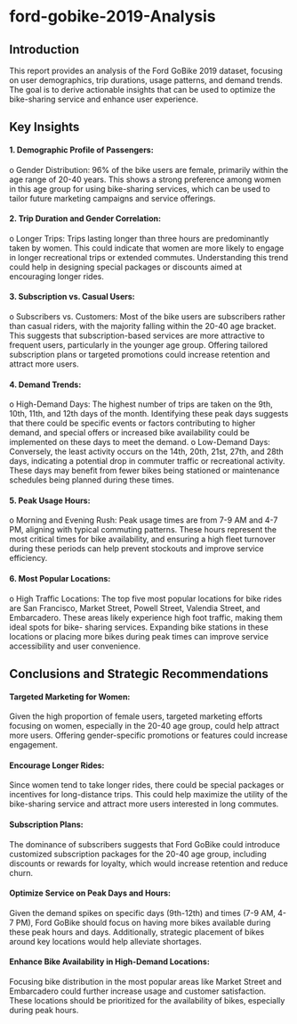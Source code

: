 # ford-gobike-2019-Analysis
## Introduction
This report provides an analysis of the Ford GoBike 2019 dataset, focusing on user 
demographics, trip durations, usage patterns, and demand trends. The goal is to derive actionable 
insights that can be used to optimize the bike-sharing service and enhance user experience.
## Key Insights
#### 1. Demographic Profile of Passengers:
o Gender Distribution: 96% of the bike users are female, primarily within the age 
range of 20-40 years. This shows a strong preference among women in this age
group for using bike-sharing services, which can be used to tailor future 
marketing campaigns and service offerings.
#### 2. Trip Duration and Gender Correlation:
o Longer Trips: Trips lasting longer than three hours are predominantly taken by 
women. This could indicate that women are more likely to engage in longer 
recreational trips or extended commutes. Understanding this trend could help in 
designing special packages or discounts aimed at encouraging longer rides.
#### 3. Subscription vs. Casual Users:
o Subscribers vs. Customers: Most of the bike users are subscribers rather than 
casual riders, with the majority falling within the 20-40 age bracket. This suggests 
that subscription-based services are more attractive to frequent users, particularly 
in the younger age group. Offering tailored subscription plans or targeted 
promotions could increase retention and attract more users.
#### 4. Demand Trends:
o High-Demand Days: The highest number of trips are taken on the 9th, 10th, 
11th, and 12th days of the month. Identifying these peak days suggests that there 
could be specific events or factors contributing to higher demand, and special 
offers or increased bike availability could be implemented on these days to meet 
the demand.
o Low-Demand Days: Conversely, the least activity occurs on the 14th, 20th, 21st, 
27th, and 28th days, indicating a potential drop in commuter traffic or recreational 
activity. These days may benefit from fewer bikes being stationed or maintenance 
schedules being planned during these times.
#### 5. Peak Usage Hours:
o Morning and Evening Rush: Peak usage times are from 7-9 AM and 4-7 PM, 
aligning with typical commuting patterns. These hours represent the most critical 
times for bike availability, and ensuring a high fleet turnover during these periods 
can help prevent stockouts and improve service efficiency.
#### 6. Most Popular Locations:
o High Traffic Locations: The top five most popular locations for bike rides are 
San Francisco, Market Street, Powell Street, Valendia Street, and Embarcadero. 
These areas likely experience high foot traffic, making them ideal spots for bike-
sharing services. Expanding bike stations in these locations or placing more bikes 
during peak times can improve service accessibility and user convenience.

## Conclusions and Strategic Recommendations
#### Targeted Marketing for Women: 
Given the high proportion of female users, targeted 
marketing efforts focusing on women, especially in the 20-40 age group, could help 
attract more users. Offering gender-specific promotions or features could increase 
engagement.

#### Encourage Longer Rides:
Since women tend to take longer rides, there could be special 
packages or incentives for long-distance trips. This could help maximize the utility of the 
bike-sharing service and attract more users interested in long commutes.

#### Subscription Plans: 
The dominance of subscribers suggests that Ford GoBike could 
introduce customized subscription packages for the 20-40 age group, including discounts 
or rewards for loyalty, which would increase retention and reduce churn.

#### Optimize Service on Peak Days and Hours: 
Given the demand spikes on specific days 
(9th-12th) and times (7-9 AM, 4-7 PM), Ford GoBike should focus on having more bikes 
available during these peak hours and days. Additionally, strategic placement of bikes 
around key locations would help alleviate shortages.

#### Enhance Bike Availability in High-Demand Locations: 
Focusing bike distribution in 
the most popular areas like Market Street and Embarcadero could further increase usage 
and customer satisfaction. These locations should be prioritized for the availability of 
bikes, especially during peak hours.
